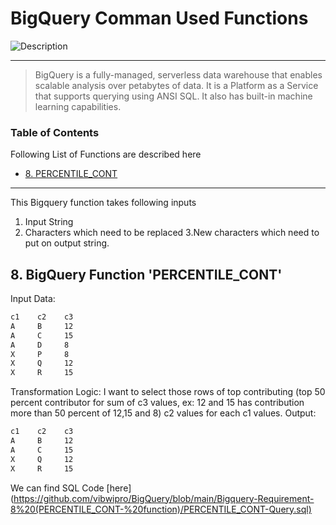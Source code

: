 # BigQuery Comman Used Functions
![Description](https://encrypted-tbn0.gstatic.com/images?q=tbn:ANd9GcRW1_ZfZOVl4_QnHNOQ9gjZZ8mc_zBTKHq9dg&usqp=CAU)

---

> BigQuery is a fully-managed, serverless data warehouse that enables scalable analysis over petabytes of data. It is a Platform as a Service that supports querying using ANSI SQL. It also has built-in machine learning capabilities. 

### Table of Contents
Following List of Functions are described here

- [8. PERCENTILE_CONT](#percentile-count)

---

This Bigquery function takes following inputs

  1. Input String
  2. Characters which need to be replaced
  3.New characters which need to put on output string.
  
  ## 8. BigQuery Function 'PERCENTILE_CONT'
  Input Data:
  ```html
 c1    c2    c3
 A     B     12
 A     C     15
 A     D     8
 X     P     8
 X     Q     12
 X     R     15
 ```
Transformation Logic: I want to select those rows of top contributing (top 50 percent contributor for sum of c3 values, ex: 12 and 15 has contribution more than 50 percent of 12,15 and 8) c2 values for each c1 values.
Output:
  ```html
c1    c2    c3
A     B     12
A     C     15
X     Q     12
X     R     15
 ```
 We can find SQL Code [here] (https://github.com/vibwipro/BigQuery/blob/main/Bigquery-Requirement-8%20(PERCENTILE_CONT-%20function)/PERCENTILE_CONT-Query.sql)
